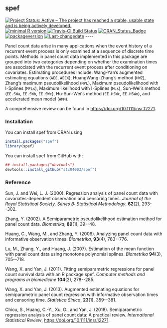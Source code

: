 **spef**
--------

[![Project Status: Active – The project has reached a stable, usable state and is being actively developed.](http://www.repostatus.org/badges/latest/active.svg)](http://www.repostatus.org/#active) [![minimal R version](https://img.shields.io/badge/R%3E%3D-3.4.4-6666ff.svg)](https://cran.r-project.org/) [![Travis-CI Build Status](https://travis-ci.org/stc04003/spef.svg?branch=master)](https://travis-ci.org/stc04003/spef) [![CRAN\_Status\_Badge](http://www.r-pkg.org/badges/version/spef)](https://cran.r-project.org/package=spef) [![packageversion](https://img.shields.io/badge/Package%20version-1.0.8-orange.svg?style=flat-square)](commits/master) [![Last-changedate](https://img.shields.io/badge/last%20change-2018--08--11-yellowgreen.svg)](/commits/master) ----

Panel count data arise in many applications when the event history of a recurrent event process is only examined at a sequence of discrete time points. Methods in panel count data implemented in this package are grouped into two categories depending on whether the examination times are associated with the recurrent event process after conditioning on covariates. Estimating procedures include: Wang-Yan’s augmented estimating equations (`AEE`, `AEEX`), HuangWang-Zhang’s method (`HWZ`), Zhang’s maximum pseudolikelihood (`MPL`), Maximum pseudolikelihood with I-Splines (`MPLs`), Maximum likelihood with I-Splines (`MLs`), Sun-Wei’s method (`EE.SWa`, `EE.SWb`, `EE.SWc`), Hu-Sun-Wei's method (`EE.HSWc`, `EE.HSWm`), and accelerated mean model (`AMM`).

A comprehensive review can be found in <https://doi.org/10.1111/insr.12271>.

### Installation

You can install spef from CRAN using

``` r
install.packages("spef")
library(spef)
```

You can install spef from GitHub with:

``` r
## install.packages("devtools")
devtools::install_github("stc04003/spef")
```

### Reference

Sun, J. and Wei, L. J. (2000). Regression analysis of panel count data with covariates-dependent observation and censoring times. *Journal of the Royal Statistical Society, Series B: Statistical Methodology*, **62**(2), 293--302.

Zhang, Y. (2002). A Semiparametric pseudolikelihood estimation method for panel count data. *Biometrika*, **89**(1), 39--48.

Huang, C., Wang, M., and Zhang, Y. (2006). Analyzing panel count data with informative observation times. *Biometrika*, **93**(4), 763--776.

Lu, M., Zhang, Y., and Huang, J. (2007). Estimation of the mean function with panel count data using monotone polynomial splines. *Biometrika* **94**(3), 705--718.

Wang, X. and Yan, J. (2011). Fitting semiparametric regressions for panel count survival data with an R package spef. *Computer methods and programs in biomedicine* **104**(2), 278--285.

Wang, X. and Yan, J. (2013). Augmented estimating equations for semiparametric panel count regression with informative observation times and censoring time. *Statistica Sinica*, **23**(1), 359--381.

Chiou, S., Huang, C.-Y., Xu, G., and Yan, J. (2018). Semiparametric regression analysis of panel count data: A practical review. *International Statistical Review*, <https://doi.org/10.1111/insr.12271>.
